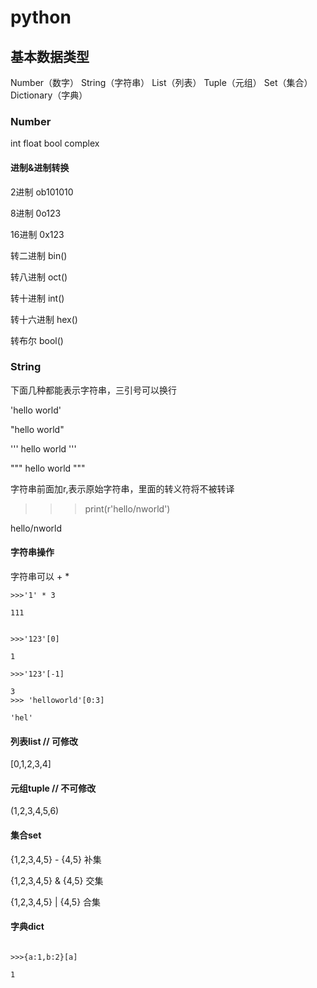 # python

## 基本数据类型

Number（数字） String（字符串） List（列表） Tuple（元组） Set（集合）Dictionary（字典）

### Number

int float bool complex

#### 进制&进制转换

2进制 ob101010

8进制 0o123

16进制 0x123

转二进制 bin()

转八进制 oct()

转十进制 int()

转十六进制 hex()

转布尔 bool()

### String

下面几种都能表示字符串，三引号可以换行

'hello world' 

"hello world" 

'''
hello
world
'''

"""
hello
world
"""

字符串前面加r,表示原始字符串，里面的转义符将不被转译

>>> print(r'hello/nworld')

hello/nworld

#### 字符串操作

字符串可以 + * 
```
>>>'1' * 3

111


>>>'123'[0]

1

>>>'123'[-1]

3
>>> 'helloworld'[0:3]

'hel'

```
#### 列表list // 可修改

[0,1,2,3,4]

#### 元组tuple // 不可修改

(1,2,3,4,5,6)

#### 集合set

{1,2,3,4,5} - {4,5}  补集

{1,2,3,4,5} & {4,5}  交集

{1,2,3,4,5} | {4,5}  合集

#### 字典dict

```

>>>{a:1,b:2}[a]

1

```




